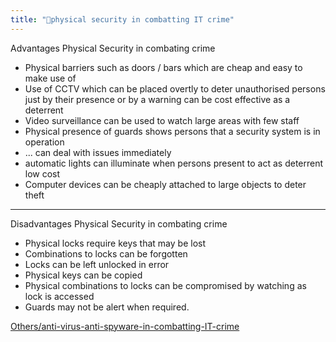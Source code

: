 ```yaml
---
title: "🔐physical security in combatting IT crime"
--- 
```

Advantages Physical Security in combating crime

- Physical barriers such as doors / bars which are cheap and easy to make use of
- Use of CCTV which can be placed overtly to deter unauthorised persons just by their presence or by a warning  can be cost effective as a deterrent
- Video surveillance can be used to watch large areas with few staff
- Physical presence of guards  shows persons that a security system is in operation
- ... can deal with issues  immediately
- automatic lights can illuminate when persons present to act as deterrent low cost
- Computer devices can be  cheaply attached to large objects to deter theft

---

Disadvantages Physical Security in combating crime
- Physical locks require keys that may be lost 
- Combinations to locks can be forgotten 
- Locks can be left unlocked in error
- Physical keys can be copied 
- Physical combinations to locks can be compromised by watching as lock is accessed
-  Guards may not be alert when required.

[Others/anti-virus-anti-spyware-in-combatting-IT-crime](Others/anti-virus-anti-spyware-in-combatting-IT-crime.md)